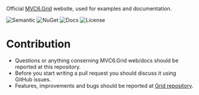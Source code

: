Official [MVC6.Grid](http://mvc6-grid.azurewebsites.net/) website, used for examples and documentation.

![Semantic](https://img.shields.io/badge/sem-ver-lightgrey.svg?style=plastic)
![NuGet](https://img.shields.io/nuget/v/NonFactors.Grid.Mvc6.svg?style=plastic)
![Docs](https://img.shields.io/github/release/NonFactors/MVC6.Grid.Web.svg?style=plastic&label=docs)
![License](https://img.shields.io/badge/license-MIT-green.svg?style=plastic)

# Contribution
- Questions or anything conserning MVC6.Grid web/docs should be reported at this repository.
- Before you start writing a pull request you should discuss it using GitHub issues.
- Features, improvements and bugs should be reported at [Grid repository](https://github.com/NonFactors/MVC6.Grid).
